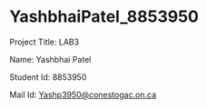 # YashbhaiPatel_8853950

Project Title: LAB3

Name: Yashbhai Patel

Student Id: 8853950

Mail Id: Yashp3950@conestogac.on.ca
